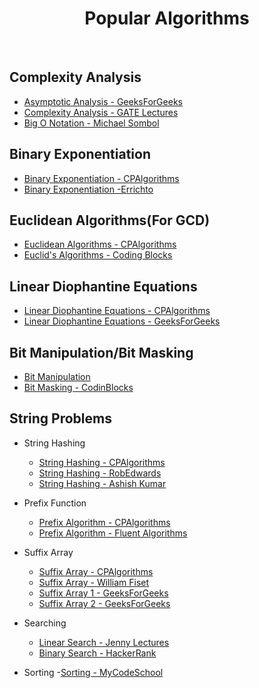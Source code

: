 <center><h1>Popular Algorithms</h1></center><br>

## Complexity Analysis

- [Asymptotic Analysis - GeeksForGeeks](https://www.geeksforgeeks.org/analysis-of-algorithms-set-1-asymptotic-analysis/?ref=lbp)
- [Complexity Analysis - GATE Lectures](https://youtu.be/aGjL7YXI31Q)
- [Big O Notation - Michael Sombol](https://www.youtube.com/watch?v=__vX2sjlpXU)

## Binary Exponentiation

- [Binary Exponentiation - CPAlgorithms](https://cp-algorithms.com/algebra/binary-exp.html)
- [Binary Exponentiation -Errichto](https://youtu.be/L-Wzglnm4dM)

## Euclidean Algorithms(For GCD)

- [Euclidean Algorithms - CPAlgorithms](https://cp-algorithms.com/algebra/euclid-algorithm.html)
- [Euclid's Algorithms - Coding Blocks](https://youtu.be/VWOUh4w_zVI)

## Linear Diophantine Equations

- [Linear Diophantine Equations - CPAlgorithms](https://cp-algorithms.com/algebra/linear-diophantine-equation.html)
- [Linear Diophantine Equations - GeeksForGeeks](https://www.geeksforgeeks.org/linear-diophantine-equations)

## Bit Manipulation/Bit Masking

- [Bit Manipulation](https://www.youtube.com/watch?v=uUtb0BaeosQ&list=PLJse9iV6ReqgcI4tec2jcyOZkaUKuGoHN)
- [Bit Masking - CodinBlocks](https://youtu.be/wEZfc6cPC4w)

## String Problems

- String Hashing
  - [String Hashing - CPAlgorithms](https://cp-algorithms.com/string/string-hashing.html)
  - [String Hashing - RobEdwards](https://youtu.be/jtMwp0FqEcg)
  - [String Hashing - Ashish Kumar](https://youtu.be/aMDHGZhwL1Q)

- Prefix Function
  - [Prefix Algorithm - CPAlgorithms](https://cp-algorithms.com/string/prefix-function.html)
  - [Prefix Algorithm - Fluent Algorithms](https://youtu.be/nJbNe0Yzjhw)

- Suffix Array
  - [Suffix Array - CPAlgorithms](https://cp-algorithms.com/string/suffix-array.html)
  - [Suffix Array - William Fiset](https://www.youtube.com/playlist?list=PLDV1Zeh2NRsCQ_Educ7GCNs3mvzpXhHW5)
  - [Suffix Array 1 - GeeksForGeeks](https://youtu.be/uxA__b23t2w)
  - [Suffix Array 2 - GeeksForGeeks](https://youtu.be/86cQgXnN4WI)

- Searching
  - [Linear Search - Jenny Lectures](https://youtu.be/C46QfTjVCNU)
  - [Binary Search - HackerRank](https://youtu.be/P3YID7liBug)

- Sorting
  -[Sorting - MyCodeSchool](https://www.youtube.com/playlist?list=PL2_aWCzGMAwKedT2KfDMB9YA5DgASZb3U)
